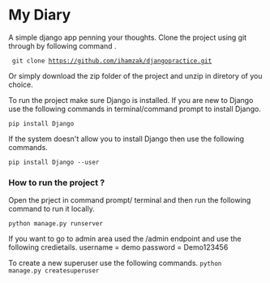 # My Diary 
A simple django app penning your thoughts. 
Clone the project using git through by following command . 

<code> git clone https://github.com/ihamzak/djangopractice.git </code>

Or simply download the zip folder of the project and unzip in diretory of you choice. 

To run the project make sure Django is installed. If you are new to Django use the following commands in terminal/command prompt to install Django. 

<code>pip install Django </code>

If the system doesn't allow you to install Django then use the following commands. 

<code>pip install Django --user </code>


### How to run the project ? 

Open the prject in command prompt/ terminal and then run the following command to run it locally. 

<code>python manage.py runserver</code>

If you want to go to admin area used the /admin endpoint and use the following credietails. 
username = demo 
password = Demo123456

To create a new superuser use the following commands. 
<code>python manage.py createsuperuser</code>
